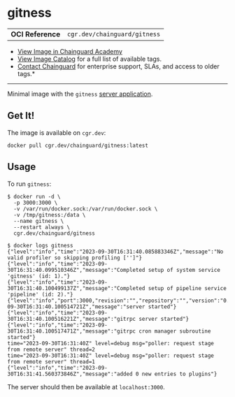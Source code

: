<!--monopod:start-->
# gitness
| | |
| - | - |
| **OCI Reference** | `cgr.dev/chainguard/gitness` |


* [View Image in Chainguard Academy](https://edu.chainguard.dev/chainguard/chainguard-images/reference/gitness/overview/)
* [View Image Catalog](https://console.enforce.dev/images/catalog) for a full list of available tags.
* [Contact Chainguard](https://www.chainguard.dev/chainguard-images) for enterprise support, SLAs, and access to older tags.*

---
<!--monopod:end-->

Minimal image with the `gitness` [server application](https://github.com/harness/gitness).

## Get It!

The image is available on `cgr.dev`:

```
docker pull cgr.dev/chainguard/gitness:latest
```

<!--body:start-->
## Usage

To run `gitness`:

```
$ docker run -d \
  -p 3000:3000 \
  -v /var/run/docker.sock:/var/run/docker.sock \
  -v /tmp/gitness:/data \
  --name gitness \
  --restart always \
  cgr.dev/chainguard/gitness

$ docker logs gitness
{"level":"info","time":"2023-09-30T16:31:40.085883346Z","message":"No valid profiler so skipping profiling ['']"}
{"level":"info","time":"2023-09-30T16:31:40.099510346Z","message":"Completed setup of system service 'gitness' (id: 1)."}
{"level":"info","time":"2023-09-30T16:31:40.100499137Z","message":"Completed setup of pipeline service 'pipeline' (id: 2)."}
{"level":"info","port":3000,"revision":"","repository":"","version":"0.0.0","time":"2023-09-30T16:31:40.100514721Z","message":"server started"}
{"level":"info","time":"2023-09-30T16:31:40.100516221Z","message":"gitrpc server started"}
{"level":"info","time":"2023-09-30T16:31:40.100517471Z","message":"gitrpc cron manager subroutine started"}
time="2023-09-30T16:31:40Z" level=debug msg="poller: request stage from remote server" thread=2
time="2023-09-30T16:31:40Z" level=debug msg="poller: request stage from remote server" thread=1
{"level":"info","time":"2023-09-30T16:31:41.560373846Z","message":"added 0 new entries to plugins"}
```

The server should then be available at `localhost:3000`.
<!--body:end-->
